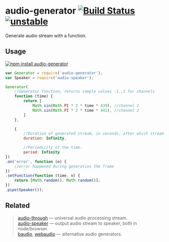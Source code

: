 # audio-generator [![Build Status](https://travis-ci.org/audiojs/audio-generator.svg?branch=master)](https://travis-ci.org/audiojs/audio-generator) [![unstable](http://badges.github.io/stability-badges/dist/unstable.svg)](http://github.com/badges/stability-badges)

Generate audio stream with a function.

## Usage

[![npm install audio-generator](https://nodei.co/npm/audio-generator.png?mini=true)](https://npmjs.org/package/audio-generator/)


```js
var Generator = require('audio-generator');
var Speaker = require('audio-speaker');

Generator(
	//Generator function, returns sample values -1..1 for channels
	function (time) {
		return [
			Math.sin(Math.PI * 2 * time * 439), //channel 1
			Math.sin(Math.PI * 2 * time * 441), //channel 2
		]
	},

	{
		//Duration of generated stream, in seconds, after which stream will end.
		duration: Infinity,

		//Periodicity of the time.
		period: Infinity
})
.on('error', function (e) {
	//error happened during generation the frame
})
.setFunction(function (time, n) {
	return [Math.random(), Math.random()];
})
.pipe(Speaker());
```

## Related

> [audio-through](http://npmjs.org/package/audio-through) — universal audio processing stream.<br/>
> [audio-speaker](http://npmjs.org/package/audio-speaker) — output audio stream to speaker, both in node/browser.<br/>
> [baudio](http://npmjs.org/package/baudio), [webaudio](http://npmjs.org/package/webaudio) — alternative audio generators.
